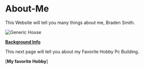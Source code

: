 # About-Me

This Website will tell you many things about me, Braden Smith.

![Generic House](https://www.listenmoneymatters.com/wp-content/uploads/2018/04/LMM-Cover-Images-2.jpg)

[**Background Info**](https://github.com/Braden0103/About-Me/blob/master/Background%20Info.md)

This next page will tell you about my Favorite Hobby Pc Building.

 [**My favorite Hobby**]


